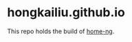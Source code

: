 # hongkailiu.github.io

This repo holds the build of [home-ng](https://github.com/hongkailiu/test-nodejs/tree/master/home-ng).

